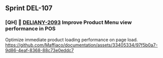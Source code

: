 ## Sprint DEL-107

### [QH] 🚀 [DELIANY-2093](https://deliany.youtrack.cloud/issue/DELIANY-2093/Improve-Product-Menu-view-performance-in-POS) Improve Product Menu view performance in POS

Optimize immediate product loading performance on page load.
https://github.com/Maffiaco/documentation/assets/33405334/97f5b0a7-9d86-4eaf-8368-88c73e0eddc7


